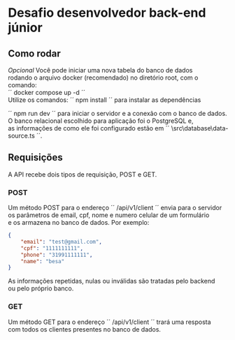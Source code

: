 # Desafio desenvolvedor back-end júnior

## Como rodar

*Opcional*
Você pode iniciar uma nova tabela do banco de dados<br>
rodando o arquivo docker (recomendado) no diretório root, com o comando:<br>
´´ docker compose up -d ´´
<br>
Utilize os comandos:
´´ npm install ´´
para instalar as dependências<br>

´´ npm run dev ´´
para iniciar o servidor e a conexão com o banco de dados.<br>
O banco relacional escolhido para aplicação foi o PostgreSQL e, <br> 
as informações de como ele foi configurado estão em ´´ \src\database\data-source.ts ´´.

## Requisições
A API recebe dois tipos de requisição, POST e GET.<br>

### POST
Um método POST para o endereço ´´ /api/v1/client ´´ envia para o servidor<br>
os parâmetros de email, cpf, nome e numero celular de um formulário<br>
e os armazena no banco de dados. Por exemplo:

```json
{
    "email": "test@gmail.com",
    "cpf": "1111111111",
    "phone": "31991111111",
    "name": "besa"
}
```

As informações repetidas, nulas ou inválidas são tratadas pelo backend<br>
ou pelo próprio banco.

### GET
Um método GET para o endereço ´´ /api/v1/client ´´ trará uma resposta<br>
com todos os clientes presentes no banco de dados.
